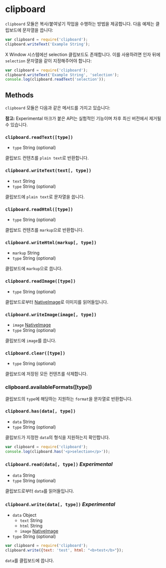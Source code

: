 ﻿# clipboard

`clipboard` 모듈은 복사/붙여넣기 작업을 수행하는 방법을 제공합니다. 다음 예제는 클립보드에 문자열을 씁니다:

```javascript
var clipboard = require('clipboard');
clipboard.writeText('Example String');
```

X Window 시스템에선 selection 클립보드도 존재합니다. 이를 사용하려면 인자 뒤에 `selection` 문자열을 같이 지정해주어야 합니다:

```javascript
var clipboard = require('clipboard');
clipboard.writeText('Example String', 'selection');
console.log(clipboard.readText('selection'));
```

## Methods

`clipboard` 모듈은 다음과 같은 메서드를 가지고 있습니다:

**참고:** Experimental 마크가 붙은 API는 실험적인 기능이며 차후 최신 버전에서 제거될 수 있습니다.

### `clipboard.readText([type])`

* `type` String (optional)

클립보드 컨텐츠를 `plain text`로 반환합니다.

### `clipboard.writeText(text[, type])`

* `text` String
* `type` String (optional)

클립보드에 `plain text`로 문자열을 씁니다.

### `clipboard.readHtml([type])`

* `type` String (optional)

클립보드 컨텐츠를 `markup`으로 반환합니다.

### `clipboard.writeHtml(markup[, type])`

* `markup` String
* `type` String (optional)

클립보드에 `markup`으로 씁니다.

### `clipboard.readImage([type])`

* `type` String (optional)

클립보드로부터 [NativeImage](native-image.md)로 이미지를 읽어들입니다.

### `clipboard.writeImage(image[, type])`

* `image` [NativeImage](native-image.md)
* `type` String (optional)

클립보드에 `image`를 씁니다.

### `clipboard.clear([type])`

* `type` String (optional)

클립보드에 저장된 모든 컨텐츠를 삭제합니다.

### clipboard.availableFormats([type])

클립보드의 `type`에 해당하는 지원하는 `format`을 문자열로 반환합니다.

### `clipboard.has(data[, type])`

* `data` String
* `type` String (optional)

클립보드가 지정한 `data`의 형식을 지원하는지 확인합니다.

```javascript
var clipboard = require('clipboard');
console.log(clipboard.has('<p>selection</p>'));
```

### `clipboard.read(data[, type])` _Experimental_

* `data` String
* `type` String (optional)

클립보드로부터 `data`를 읽어들입니다.

### `clipboard.write(data[, type])` _Experimental_

* `data` Object
  * `text` String
  * `html` String
  * `image` [NativeImage](native-image.md)
* `type` String (optional)

```javascript
var clipboard = require('clipboard');
clipboard.write({text: 'test', html: "<b>test</b>"});
```

`data`를 클립보드에 씁니다.

